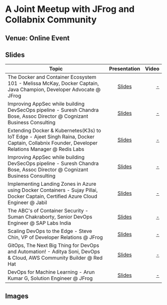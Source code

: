 # A Joint Meetup with JFrog and Collabnix Community

## Venue: Online Event

## Slides


| Topic        | Presentation          | Video  |
| ------------- |:-------------:| -----:|
| The Docker and Container Ecosystem 101 - Melissa McKay, Docker Captain, Java Champion, Developer Advocate @ JFrog| [Slides](-) | [ - ]() |
| Improving AppSec while building DevSecOps pipeline - Suresh Chandra Bose, Assoc Director @ Cognizant Business Consulting| [Slides](-)| [ - ]()| 
| Extending Docker & Kubernetes(K3s) to IoT Edge - Ajeet Singh Raina, Docker Captain, Collabnix Founder, Developer Relations Manager @ Redis Labs| [Slides](-)| [ - ]()| 
| Improving AppSec while building DevSecOps pipeline - Suresh Chandra Bose, Assoc Director @ Cognizant Business Consulting| [Slides](-)| [ - ]()| 
| Implementing Landing Zones in Azure using Docker Containers - Sujay Pillai, Docker Captain, Certified Azure Cloud Engineer @ Jabil| [Slides](-)| [ - ]()| 
| The ABC's of Container Security - Suman Chakraborty, Senior DevOps Engineer @ SAP Labs India| [Slides](-)| [ - ]()| 
| Scaling DevOps to the Edge - Steve Chin, VP of Developer Relations @ JFrog| [Slides](-)| [ - ]()| 
| GitOps, The Next Big Thing for DevOps and Automation! - Aditya Soni, DevOps & Cloud, AWS Community Builder @ Red Hat| [Slides](-)| [ - ]()| 
| DevOps for Machine Learning - Arun Kumar G, Solution Engineer @ JFrog | [Slides](-)| [ - ]()| 


## Images


